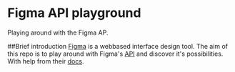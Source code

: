 # Figma API playground
Playing around with the Figma AP.

##Brief introduction
[Figma](https://www.figma.com/) is a webbased interface design tool.
The aim of this repo is to play around with Figma's [API](https://www.figma.com/developers) and discover it's possibilities. With help from their [docs](https://www.figma.com/developers/docs).